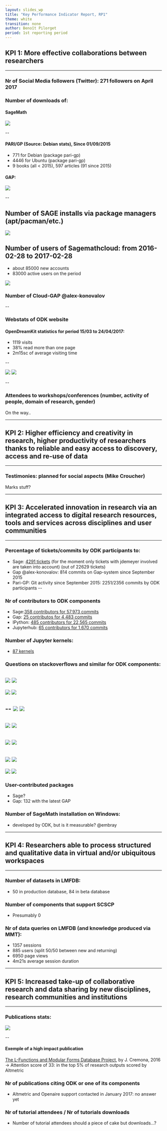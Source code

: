```yaml
---
layout: slides_wp
title: "Key Performance Indicator Report, RP1"
theme: white
transition: none
author: Benoît Pilorget
period: 1st reporting period
---
```


<section data-markdown data-separator="^---\n" data-separator-vertical="^--\n">

## KPI 1: More effective collaborations between researchers
---
### Nr of Social Media followers (Twitter): 271  followers on April 2017
### Number of downloads of:

#### SageMath 
![](../KPI-sage_dwld.JPG)

--
#### PARI/GP (Source: Debian stats), Since 01/09/2015
- 771 for Debian  (package pari-gp)
- 4446 for Ubuntu (package pari-gp)
- 9 books (all < 2015), 597 articles (91 since 2015)
       
#### GAP:

![](../KPI-GapGScholar_CitationsPerYear.JPG)

--
## Number of SAGE installs via package managers (apt/pacman/etc.)
![](../KPI-binary_installs_ubuntu.png)

## Number of users of Sagemathcloud: from 2016-02-28 to 2017-02-28

- about 85000 new accounts
- 83000 active users on the period

![](../KP1-Total_number_accounts_and_projects_sagemath.JPG)

### Number of Cloud-GAP @alex-konovalov

--
### Webstats of ODK website

#### OpenDreamKit statistics for period 15/03 to 24/04/2017:

- 1119 visits
- 38% read more than one page
- 2m15sc of average visiting time

--

![](../KP1-world_visits_website.png)
![](../KPI-Graph-visits.JPEG)

--

### Attendees to workshops/conferences (number, activity of people, domain of research, gender)

On the way..

---

## KPI 2: Higher efficiency and creativity in research, higher productivity of researchers thanks to reliable and easy access to discovery, access and re-use of data
---
### Testimonies: planned for social aspects (Mike Croucher)

Marks stuff?

---

## KPI 3: Accelerated innovation in research via an integrated access to digital research resources, tools and services across disciplines and user communities
---
### Percentage of tickets/commits by ODK participants to:
- Sage:  [4291 tickets](https://trac.sagemath.org/search?ticket=on&q=jdemeyer&page=11&noquickjump=1) (for the moment only tickets with jdemeyer involved are taken into account) (out of 22629 tickets)
- Gap @alex-konovalov: 814 commits on Gap-system since September 2015
- Pari-GP: Git activity since September 2015: 2251/2356 commits by ODK participants
--
### Nr of contributors to ODK components

- Sage:[358 contributors for 57,973 commits](https://github.com/sagemath/sage/)
- Gap: [25 contributos for 4,483 commits](https://github.com/gap-system/gap)
- IPython: [485 contributors for 22,565 commits](https://github.com/ipython/ipython)
- Jupyterhub: [65 contributors for 1,670 commits](https://github.com/jupyterhub/jupyterhub)


### Number of Jupyter kernels:
- [87 kernels](https://github.com/jupyter/jupyter/wiki/Jupyter-kernels)

### Questions on stackoverflows and similar for ODK components:

![](../stackoverflow-sage.png)
![](../stackoverflow-sage.png)
--
![](../stackoverflow-gap.png)
![](../stackoverflow-gap-system.png)

--
![](../stackoverflow-singular.png)
![](../stackoverflow-pari.png)
--
![](../stackoverflow-pari-gp.png)
![](../stackoverflow-mpir.png)
--
![](../stackoverflow-pythran.png)
![](../stackoverflow-ipython.png)
--
![](../stackoverflow-ipython-notebook.png)
![](../stackoverflow-jupyter.png)
--
![](../stackoverflow-jupyterhub.png)
![](../stackoverflow-jupyter-notebook.png)


### User-contributed packages

- Sage?
- Gap: 132 with the latest GAP 

### Number of SageMath installation on Windows:
- developed by ODK, but is it measurable? @embray

---

## KPI 4: Researchers able to process structured and qualitative data in virtual and/or ubiquitous workspaces
---
### Number of datasets in LMFDB:
- 50 in production database, 84 in beta database
### Number of components that support SCSCP
- Presumably 0
### Nr of data queries on LMFDB (and knowledge produced via MMT): 

- 1357 sessions
- 885 users (split 50/50 between new and returning)
- 6950 page views
- 4m21s average session duration

---

## KPI 5: Increased take-up of collaborative research and data sharing by new disciplines, research communities and institutions
---
### Publications stats:

![](../nr-publications.png)

--
#### Exemple of a high impact publication

[The L-Functions and Modular Forms Database Project](https://www.openaire.eu/en/search/publication?articleId=core_ac_uk__::bac82a8fe3e313ae79db60e152a36c54), by J. Cremona, 2016
-> Attention score of 33: in the top 5% of research outputs scored by Altmetric

### Nr of publications citing ODK or one of its components
- Altmetric and Openaire support contacted in January 2017: no answer yet
### Nr of tutorial attendees / Nr of tutorials downloads
- Number of tutorial attendees should a piece of cake but downloads...?

</section>
